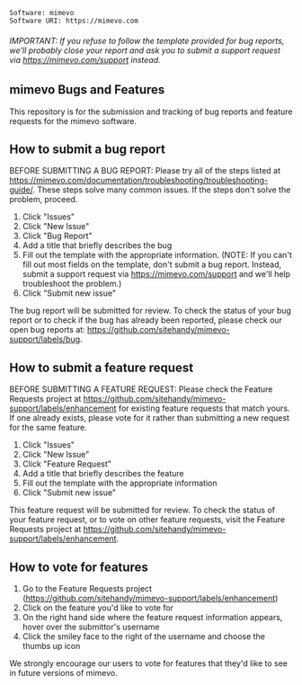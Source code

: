 ```
Software: mimevo
Software URI: https://mimevo.com
```

###### IMPORTANT: If you refuse to follow the template provided for bug reports, we'll probably close your report and ask you to submit a support request via https://mimevo.com/support instead.

## mimevo Bugs and Features
This repository is for the submission and tracking of bug reports and feature requests for the mimevo software.

## How to submit a bug report

BEFORE SUBMITTING A BUG REPORT: Please try all of the steps listed at https://mimevo.com/documentation/troubleshooting/troubleshooting-guide/. These steps solve many common issues. If the steps don't solve the problem, proceed.

1. Click "Issues"
2. Click "New Issue"
3. Click "Bug Report"
4. Add a title that briefly describes the bug
5. Fill out the template with the appropriate information. (NOTE: If you can't fill out most fields on the template, don't submit a bug report. Instead, submit a support request via https://mimevo.com/support and we'll help troubleshoot the problem.)
6. Click "Submit new issue"

The bug report will be submitted for review. To check the status of your bug report or to check if the bug has already been reported, please check our open bug reports at: https://github.com/sitehandy/mimevo-support/labels/bug.

## How to submit a feature request

BEFORE SUBMITTING A FEATURE REQUEST: Please check the Feature Requests project at https://github.com/sitehandy/mimevo-support/labels/enhancement for existing feature requests that match yours. If one already exists, please vote for it rather than submitting a new request for the same feature.

1. Click "Issues"
2. Click "New Issue"
3. Click "Feature Request"
4. Add a title that briefly describes the feature
5. Fill out the template with the appropriate information
6. Click "Submit new issue"

This feature request will be submitted for review. To check the status of your feature request, or to vote on other feature requests, visit the Feature Requests project at https://github.com/sitehandy/mimevo-support/labels/enhancement.

## How to vote for features

1. Go to the Feature Requests project (https://github.com/sitehandy/mimevo-support/labels/enhancement)
2. Click on the feature you'd like to vote for
3. On the right hand side where the feature request information appears, hover over the submittor's username
4. Click the smiley face to the right of the username and choose the thumbs up icon

We strongly encourage our users to vote for features that they'd like to see in future versions of mimevo.
